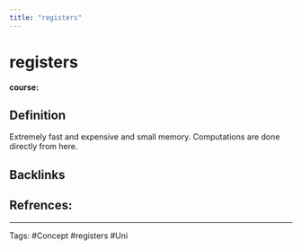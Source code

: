 ```yaml
---
title: "registers"
---
```


# registers
**course:**
## Definition
Extremely fast and expensive and small memory. Computations are done directly from here.
## Backlinks

## Refrences:

---
Tags: #Concept #registers #Uni 